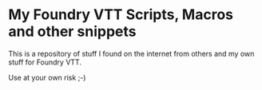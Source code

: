 # My Foundry VTT Scripts, Macros and other snippets
This is a repository of stuff I found on the internet from others and my own stuff for Foundry VTT.

Use at your own risk ;-)

#

